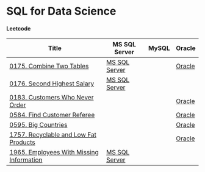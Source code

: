 # SQL for Data Science

#### Leetcode
|Title                        | MS SQL Server | MySQL  | Oracle |
|-----------------------------|---------------|--------|--------|
|[0175. Combine Two Tables](https://leetcode.com/problems/combine-two-tables/)|[MS SQL Server](./Leetcode/Leet_mssql_0175.sql)||[Oracle](./Leetcode/Leet_oracle_0175.sql)|
|[0176. Second Highest Salary](https://leetcode.com/problems/second-highest-salary/)|[MS SQL Server](./Leetcode/Leet_mssql_0176.sql)|||
|[0183. Customers Who Never Order](https://leetcode.com/problems/customers-who-never-order/)|||[Oracle](./Leetcode/Leet_oracle_0183.sql)|
|[0584. Find Customer Referee](https://leetcode.com/problems/find-customer-referee/)|||[Oracle](./Leetcode/Leet_oracle_0584.sql)|
|[0595. Big Countries](https://leetcode.com/problems/big-countries/)|||[Oracle](./Leetcode/Leet_oracle_0595.sql)|
|[1757. Recyclable and Low Fat Products](https://leetcode.com/problems/recyclable-and-low-fat-products/)|||[Oracle](./Leetcode/Leet_oracle_1757.sql)|
|[1965. Employees With Missing Information](https://leetcode.com/problems/employees-with-missing-information/)|[MS SQL Server](./Leetcode/Leet_mssql_1965.sql)|||
